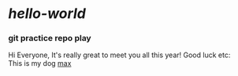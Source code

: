 # *hello-world*
### git practice repo play

Hi Everyone,
It's really great to meet you all this year! Good luck etc:  
This is my dog
[max](/hello-world/Max-small.jpg)
